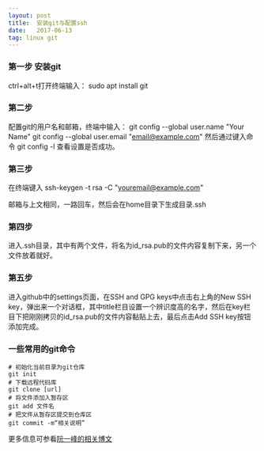 ```yaml
---
layout: post
title:  安装git与配置ssh
date:   2017-06-13 
tag: linux git
---
```


### 第一步 安装git
   
   ctrl+alt+t打开终端输入：
	sudo apt install git
  

### 第二步

   配置git的用户名和邮箱，终端中输入：
	git config --global user.name "Your Name"
	git config --global user.email "email@example.com"
   然后通过键入命令
	git config -l
查看设置是否成功。


### 第三步
  
在终端键入
	ssh-keygen -t rsa -C "youremail@example.com"

邮箱与上文相同，一路回车，然后会在home目录下生成目录.ssh


### 第四步

进入.ssh目录，其中有两个文件，将名为id_rsa.pub的文件内容复制下来，另一个文件放着就好。

### 第五步

进入github中的settings页面，在SSH and GPG keys中点击右上角的New SSH key，弹出来一个对话框，其中title栏目设置一个辨识度高的名字，然后在key栏目下把刚刚拷贝的id_rsa.pub的文件内容黏贴上去，最后点击Add SSH key按钮添加完成。

### 一些常用的git命令

	# 初始化当前目录为git仓库
	git init
	# 下载远程代码库
	git clone [url]
	# 将文件添加入暂存区
	git add 文件名
	# 把文件从暂存区提交到仓库区
	git commit -m“相关说明”

更多信息可参看[阮一峰的相关博文](http://www.ruanyifeng.com/blog/2015/12/git-cheat-sheet.html)







